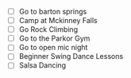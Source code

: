 - [ ] Go to barton springs  
- [ ] Camp at Mckinney Falls  
- [ ] Go Rock Climbing  
- [ ] Go to the Parkor Gym  
- [ ] Go to open mic night  
- [ ] Beginner Swing Dance Lessons  
- [ ] Salsa Dancing  